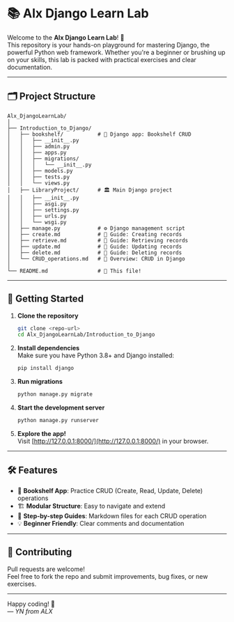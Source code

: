 # 📚 Alx Django Learn Lab

Welcome to the **Alx Django Learn Lab**! 🚀  
This repository is your hands-on playground for mastering Django, the powerful Python web framework. Whether you're a beginner or brushing up on your skills, this lab is packed with practical exercises and clear documentation.

---

## 🗂️ Project Structure

```plaintext
Alx_DjangoLearnLab/
│
├── Introduction_to_Django/
│   ├── bookshelf/           # 📖 Django app: Bookshelf CRUD
│   │   ├── __init__.py
│   │   ├── admin.py
│   │   ├── apps.py
│   │   ├── migrations/
│   │   │   └── __init__.py
│   │   ├── models.py
│   │   ├── tests.py
│   │   └── views.py
│   ├── LibraryProject/      # 🏛️ Main Django project
│   │   ├── __init__.py
│   │   ├── asgi.py
│   │   ├── settings.py
│   │   ├── urls.py
│   │   └── wsgi.py
│   ├── manage.py            # ⚙️ Django management script
│   ├── create.md            # 📝 Guide: Creating records
│   ├── retrieve.md          # 📝 Guide: Retrieving records
│   ├── update.md            # 📝 Guide: Updating records
│   ├── delete.md            # 📝 Guide: Deleting records
│   └── CRUD_operations.md   # 📝 Overview: CRUD in Django
│
└── README.md                # 📄 This file!
```

---

## 🚦 Getting Started

1. **Clone the repository**  
   ```bash
   git clone <repo-url>
   cd Alx_DjangoLearnLab/Introduction_to_Django
   ```

2. **Install dependencies**  
   Make sure you have Python 3.8+ and Django installed:
   ```bash
   pip install django
   ```

3. **Run migrations**  
   ```bash
   python manage.py migrate
   ```

4. **Start the development server**  
   ```bash
   python manage.py runserver
   ```

5. **Explore the app!**  
   Visit [http://127.0.0.1:8000/](http://127.0.0.1:8000/) in your browser.

---

## 🛠️ Features

- 📖 **Bookshelf App**: Practice CRUD (Create, Read, Update, Delete) operations
- 🏗️ **Modular Structure**: Easy to navigate and extend
- 📝 **Step-by-step Guides**: Markdown files for each CRUD operation
- 💡 **Beginner Friendly**: Clear comments and documentation

---

## 🤝 Contributing

Pull requests are welcome!  
Feel free to fork the repo and submit improvements, bug fixes, or new exercises.

---

Happy coding! 🎉  
*— YN from ALX*